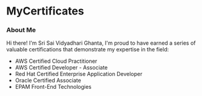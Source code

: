 # MyCertificates

### About Me

Hi there! I'm Sri Sai Vidyadhari Ghanta, I'm proud to have earned a series of valuable certifications that demonstrate my expertise in the field:

- AWS Certified Cloud Practitioner
- AWS Certified Developer - Associate
- Red Hat Certified Enterprise Application Developer
- Oracle Certified Associate
- EPAM Front-End Technologies
